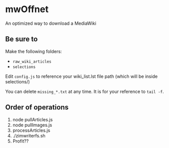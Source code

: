 # mwOffnet
An optimized way to download a MediaWiki

## Be sure to
Make the following folders:
  * `raw_wiki_articles`
  * `selections`

Edit `config.js` to reference your wiki_list.lst file path (which will be inside selections/)

You can delete `missing_*.txt` at any time. It is for your reference to `tail -f`.

## Order of operations
  1. node pullArticles.js
  2. node pullImages.js
  3. processArticles.js
  4. ./zimwriterfs.sh
  5. Profit??